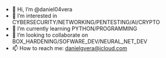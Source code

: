 - 👋 Hi, I’m @daniel04vera
- 👀 I’m interested in CYBERSECURITY/NETWORKING/PENTESTING/AI/CRYPTO
- 🌱 I’m currently learning PYTHON/PROGRAMMING
- 💞️ I’m looking to collaborate on BOX_HARDENING/SOFWARE_DEV/NEURAL_NET_DEV
- 📫 How to reach me: danielgvera@icloud.com

<!---
daniel04vera/daniel04vera is a ✨ special ✨ repository because its `README.md` (this file) appears on your GitHub profile.
You can click the Preview link to take a look at your changes.
--->

